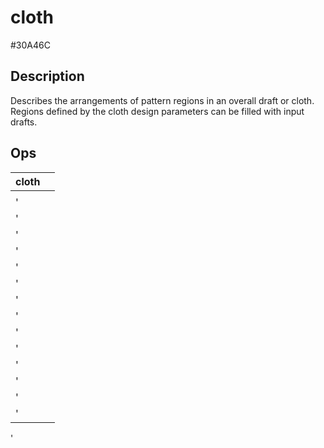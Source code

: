 # cloth
 #30A46C 
## Description
Describes the arrangements of pattern regions in an overall draft or cloth. Regions defined by the cloth design parameters can be filled with input drafts. 
## Ops
 | cloth |  |
 | -------- | ------- | 
 | <!--[name](./operations/[)--> | <!--![file](./img/.png)--> |  
' | <!--[name](./operations/"rectangle",)--> | <!--![file](./img/.png)--> |  
' | <!--[name](./operations/"tile",)--> | <!--![file](./img/.png)--> |  
' | <!--[name](./operations/"chaos",)--> | <!--![file](./img/.png)--> |  
' | <!--[name](./operations/"warp_profile",)--> | <!--![file](./img/.png)--> |  
' | <!--[name](./operations/"weft_profile",)--> | <!--![file](./img/.png)--> |  
' | <!--[name](./operations/"sample_width",)--> | <!--![file](./img/.png)--> |  
' | <!--[name](./operations/"sample_length",)--> | <!--![file](./img/.png)--> |  
' | <!--[name](./operations/"fill",)--> | <!--![file](./img/.png)--> |  
' | <!--[name](./operations/"imagemap",)--> | <!--![file](./img/.png)--> |  
' | <!--[name](./operations/"join)--> | <!--![file](./img/.png)--> |  
' | <!--[name](./operations/left",)--> | <!--![file](./img/.png)--> |  
' | <!--[name](./operations/"join)--> | <!--![file](./img/.png)--> |  
' | <!--[name](./operations/top")--> | <!--![file](./img/.png)--> |  
' | <!--[name](./operations/])--> | <!--![file](./img/.png)--> |  
'
